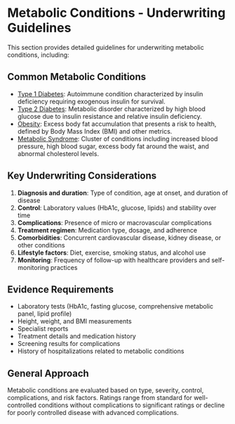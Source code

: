 # Metabolic Conditions - Underwriting Guidelines

This section provides detailed guidelines for underwriting metabolic conditions, including:

## Common Metabolic Conditions

- [Type 1 Diabetes](type1_diabetes.md): Autoimmune condition characterized by insulin deficiency requiring exogenous insulin for survival.
- [Type 2 Diabetes](type2_diabetes.md): Metabolic disorder characterized by high blood glucose due to insulin resistance and relative insulin deficiency.
- [Obesity](obesity.md): Excess body fat accumulation that presents a risk to health, defined by Body Mass Index (BMI) and other metrics.
- [Metabolic Syndrome](metabolic_syndrome.md): Cluster of conditions including increased blood pressure, high blood sugar, excess body fat around the waist, and abnormal cholesterol levels.

## Key Underwriting Considerations

1. **Diagnosis and duration**: Type of condition, age at onset, and duration of disease
2. **Control**: Laboratory values (HbA1c, glucose, lipids) and stability over time
3. **Complications**: Presence of micro or macrovascular complications
4. **Treatment regimen**: Medication type, dosage, and adherence
5. **Comorbidities**: Concurrent cardiovascular disease, kidney disease, or other conditions
6. **Lifestyle factors**: Diet, exercise, smoking status, and alcohol use
7. **Monitoring**: Frequency of follow-up with healthcare providers and self-monitoring practices

## Evidence Requirements

- Laboratory tests (HbA1c, fasting glucose, comprehensive metabolic panel, lipid profile)
- Height, weight, and BMI measurements
- Specialist reports
- Treatment details and medication history
- Screening results for complications
- History of hospitalizations related to metabolic conditions

## General Approach

Metabolic conditions are evaluated based on type, severity, control, complications, and risk factors. Ratings range from standard for well-controlled conditions without complications to significant ratings or decline for poorly controlled disease with advanced complications. 